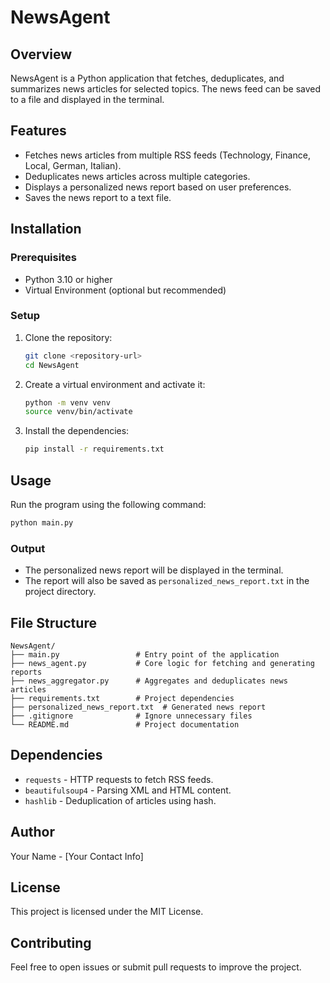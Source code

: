 # NewsAgent

## Overview
NewsAgent is a Python application that fetches, deduplicates, and summarizes news articles for selected topics. The news feed can be saved to a file and displayed in the terminal.

## Features
- Fetches news articles from multiple RSS feeds (Technology, Finance, Local, German, Italian).
- Deduplicates news articles across multiple categories.
- Displays a personalized news report based on user preferences.
- Saves the news report to a text file.

## Installation
### Prerequisites
- Python 3.10 or higher
- Virtual Environment (optional but recommended)

### Setup
1. Clone the repository:
   ```bash
   git clone <repository-url>
   cd NewsAgent
   ```
2. Create a virtual environment and activate it:
   ```bash
   python -m venv venv
   source venv/bin/activate
   ```
3. Install the dependencies:
   ```bash
   pip install -r requirements.txt
   ```

## Usage
Run the program using the following command:
```bash
python main.py
```

### Output
- The personalized news report will be displayed in the terminal.
- The report will also be saved as `personalized_news_report.txt` in the project directory.

## File Structure
```
NewsAgent/
├── main.py                 # Entry point of the application
├── news_agent.py           # Core logic for fetching and generating reports
├── news_aggregator.py      # Aggregates and deduplicates news articles
├── requirements.txt        # Project dependencies
├── personalized_news_report.txt  # Generated news report
├── .gitignore              # Ignore unnecessary files
└── README.md               # Project documentation
```

## Dependencies
- `requests` - HTTP requests to fetch RSS feeds.
- `beautifulsoup4` - Parsing XML and HTML content.
- `hashlib` - Deduplication of articles using hash.

## Author
Your Name - [Your Contact Info]

## License
This project is licensed under the MIT License.

## Contributing
Feel free to open issues or submit pull requests to improve the project.
